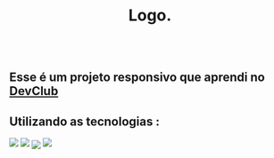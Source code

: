 <h1 align="center"> Logo. </h1>
<br>
<br>
<h2> Esse é um projeto responsivo que aprendi no <a href="https://rodolfomori.com.br/devclub/"> DevClub</a></h2>
<h2> Utilizando as tecnologias : </h2>
<img src="https://img.shields.io/badge/HTML5-E34F26?style=for-the-badge&logo=html5&logoColor=white">
<img src="https://img.shields.io/badge/CSS3-1572B6?style=for-the-badge&logo=css3&logoColor=white">


<img src="https://github.com/JuFreitas95/logo./blob/master/img/MOBILE.png?raw=true" align="center">
<img src="https://github.com/JuFreitas95/logo./blob/master/img/DESKTOP.png?raw=true">




